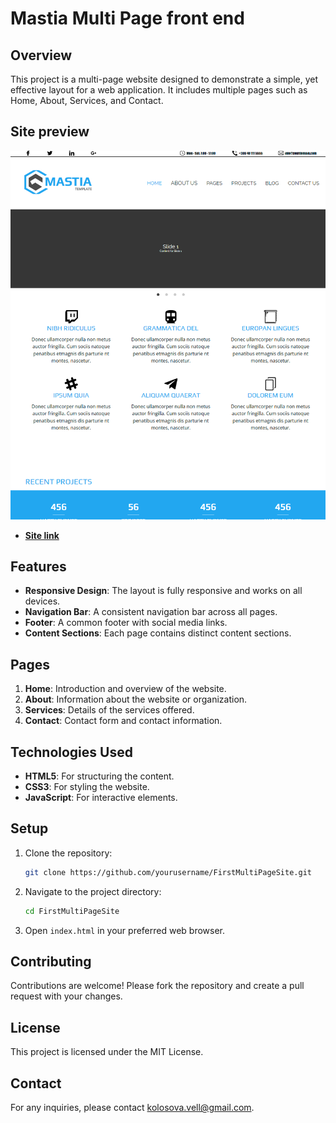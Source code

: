 # Mastia Multi Page front end

## Overview
This project is a multi-page website designed to demonstrate a simple, yet effective layout for a web application. It includes multiple pages such as Home, About, Services, and Contact.

## Site preview 
![Image](img/preview.png)
- [**Site link**](https://zloygolub.github.io/Mastia/)

## Features
- **Responsive Design**: The layout is fully responsive and works on all devices.
- **Navigation Bar**: A consistent navigation bar across all pages.
- **Footer**: A common footer with social media links.
- **Content Sections**: Each page contains distinct content sections.

## Pages
1. **Home**: Introduction and overview of the website.
2. **About**: Information about the website or organization.
3. **Services**: Details of the services offered.
4. **Contact**: Contact form and contact information.

## Technologies Used
- **HTML5**: For structuring the content.
- **CSS3**: For styling the website.
- **JavaScript**: For interactive elements.

## Setup
1. Clone the repository:
    ```bash
    git clone https://github.com/yourusername/FirstMultiPageSite.git
    ```
2. Navigate to the project directory:
    ```bash
    cd FirstMultiPageSite
    ```
3. Open `index.html` in your preferred web browser.

## Contributing
Contributions are welcome! Please fork the repository and create a pull request with your changes.

## License
This project is licensed under the MIT License.

## Contact
For any inquiries, please contact [kolosova.vell@gmail.com](mailto:kolosova.vell@gmail.com).
